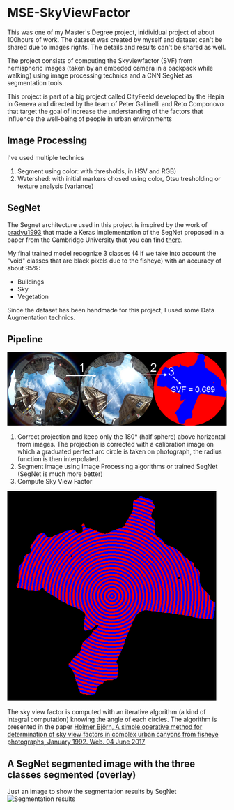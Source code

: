 # MSE-SkyViewFactor

This was one of my Master's Degree project, inidividual project of about 100hours of work. The dataset was created by myself and dataset can't be shared due to images rights. The details and results can't be shared as well.

The project consists of computing the Skyviewfactor (SVF) from hemispheric images (taken by an embeded camera in a backpack while walking) using image processing technics and a CNN SegNet as segmentation tools.

This project is part of a big project called CityFeeld developed by the Hepia in Geneva and directed by the team of Peter
Gallinelli and Reto Componovo that target the goal of increase the understanding of the factors
that influence the well-being of people in urban environments

## Image Processing

I've used multiple technics

1. Segment using color: with thresholds, in HSV and RGB)
2. Watershed: with initial markers chosed using color, Otsu tresholding or texture analysis (variance)

## SegNet

The Segnet architecture used in this project is inspired by the work of [pradyu1993](https://github.com/pradyu1993/segnet) that made a Keras implementation of the SegNet proposed in a paper from the Cambridge University that you can find [there](http://arxiv.org/pdf/1511.00561v2.pdf).

My final trained model recognize 3 classes (4 if we take into account the "void" classes that are black pixels due to the fisheye) with an accuracy of about 95%:
* Buildings
* Sky
* Vegetation

Since the dataset has been handmade for this project, I used some Data Augmentation technics.

## Pipeline

![Pipeline](https://raw.githubusercontent.com/brandtkilian/MSE-SkyViewFactor/master/figures/pipeline.png)

1. Correct projection and keep only the 180° (half sphere) above horizontal from images. The projection is corrected with a calibration image on which a graduated perfect arc circle is taken on photograph, the radius function is then interpolated.
2. Segment image using Image Processing algorithms or trained SegNet (SegNet is much more better)
3. Compute Sky View Factor

![Sky view factor computing](https://raw.githubusercontent.com/brandtkilian/MSE-SkyViewFactor/master/figures/svf_algo.png)

The sky view factor is computed with an iterative algorithm (a kind of integral computation) knowing the angle of each circles. The algorithm is presented in the paper [Holmer Björn, A simple operative method for determination of sky
view factors in complex urban canyons from fisheye photographs, January 1992. Web. 04
June 2017](http://bit.ly/2rzb2zT)

## A SegNet segmented image with the three classes segmented (overlay)

Just an image to show the segmentation results by SegNet
![Segmentation results](https://raw.githubusercontent.com/brandtkilian/MSE-SkyViewFactor/master/figures/segmentation_overlay.jpg)





